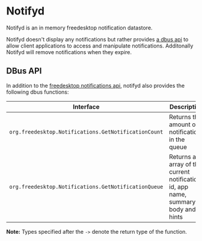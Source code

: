 # Notifyd

Notifyd is an in memory freedesktop notification datastore.

Notifyd doesn't display any notifications but rather provides [a dbus api](#dbus-api) to allow client applications to access and manipulate notifications. Additonally Notifyd will remove notifications when they expire.

## DBus API

In addition to the [freedesktop notifications
api](https://developer.gnome.org/notification-spec/), notifyd also provides the following dbus functions:

| Interface                                            | Description                                                                         | Signature       |
|------------------------------------------------------|-------------------------------------------------------------------------------------|-----------------|
| `org.freedesktop.Notifications.GetNotificationCount` | Returns the amount of notifications in the queue                                    | -> u            |
| `org.freedesktop.Notifications.GetNotificationQueue` | Returns an array of the current notifications id, app name, summary, body and hints | -> a(usssa)     |

**Note:** Types specified after the `->` denote the return type of the function.


